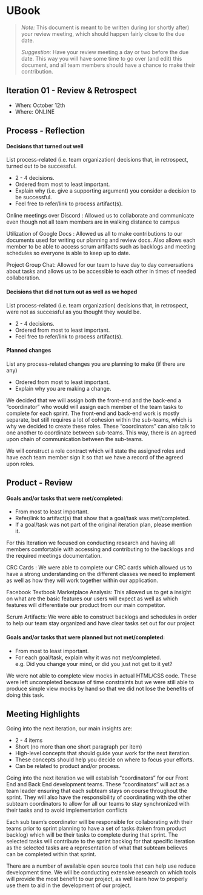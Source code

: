 # UBook

 > _Note:_ This document is meant to be written during (or shortly after) your review meeting, which should happen fairly close to the due date.      
 >      
 > _Suggestion:_ Have your review meeting a day or two before the due date. This way you will have some time to go over (and edit) this document, and all team members should have a chance to make their contribution.


## Iteration 01 - Review & Retrospect

 * When: October 12th
 * Where: ONLINE

## Process - Reflection

#### Decisions that turned out well

List process-related (i.e. team organization) decisions that, in retrospect, turned out to be successful.


 * 2 - 4 decisions.
 * Ordered from most to least important.
 * Explain why (i.e. give a supporting argument) you consider a decision to be successful.
 * Feel free to refer/link to process artifact(s).

 Online meetings over Discord : Allowed us to collaborate and communicate even though not all team members are in
 walking distance to campus

 Utilization of Google Docs : Allowed us all to make contributions to our documents used for writing our planning and
 review docs. Also allows each member to be able to access scrum artifacts such as backlogs and meeting schedules so
 everyone is able to keep up to date.

 Project Group Chat: Allowed for our team to have day to day conversations about tasks and allows us to be accessible to
 each other in times of needed collaboration.


#### Decisions that did not turn out as well as we hoped

List process-related (i.e. team organization) decisions that, in retrospect, were not as successful as you thought they would be.

 * 2 - 4 decisions.
 * Ordered from most to least important.
 * Feel free to refer/link to process artifact(s).


#### Planned changes

List any process-related changes you are planning to make (if there are any)

 * Ordered from most to least important.
 * Explain why you are making a change.

We decided that we will assign both the front-end and the back-end a “coordinator” who would will assign each member of the team tasks to complete for each sprint. The front-end and back-end work is mostly separate, but still requires a lot of cohesion within the sub-teams, which is why we decided to create these roles. These “coordinators” can also talk to one another to coordinate between sub-teams. This way, there is an agreed upon chain of communication between the sub-teams. 

We will construct a role contract which will state the assigned roles and have each team member sign it so that we have a record of the agreed upon roles.


## Product - Review

#### Goals and/or tasks that were met/completed:

 * From most to least important.
 * Refer/link to artifact(s) that show that a goal/task was met/completed.
 * If a goal/task was not part of the original iteration plan, please mention it.

For this Iteration we focused on conducting research and having all members comfortable with accessing and contributing
 to the backlogs and the required meetings documentation.

CRC Cards : We were able to complete our CRC cards which allowed us to have a strong understanding on the different
classes we need to implement as well as how they will work together within our application.

Facebook Textbook Marketplace Analysis: This allowed us to get a insight on what are the basic features our users will
expect as well as which features will differentiate our product from our main competitor.

Scrum Artifacts: We were able to construct backlogs and schedules in order to help our team stay organized and have
clear tasks set out for our project

#### Goals and/or tasks that were planned but not met/completed:

 * From most to least important.
 * For each goal/task, explain why it was not met/completed.      
   e.g. Did you change your mind, or did you just not get to it yet?

We were not able to complete view mocks in actual HTML/CSS code. These were left uncompleted because of time constraints but we were still able to produce simple view mocks by hand so that we did not lose the benefits of doing this task.

## Meeting Highlights

Going into the next iteration, our main insights are:

 * 2 - 4 items
 * Short (no more than one short paragraph per item)
 * High-level concepts that should guide your work for the next iteration.
 * These concepts should help you decide on where to focus your efforts.
 * Can be related to product and/or process.

Going into the next iteration we will establish “coordinators” for our Front End and Back End development teams. These “coordinators” will act as a team leader ensuring that each subteam stays on course throughout the sprint. They will also have the responsibility of coordinating with the other subteam coordinators to allow for all our teams to stay synchronized with their tasks and to avoid implementation conflicts 

Each sub team’s coordinator  will be responsible for collaborating with their teams prior to sprint planning to have a set of tasks (taken from product backlog) which will be their tasks to complete during that sprint. The selected tasks will contribute to the sprint backlog for that specific iteration as the selected tasks are a representation of what that subteam believes can be completed within that sprint.

There are a number of available open source tools that can help use reduce development time. We will be conducting extensive research on which tools will provide the most benefit to our project, as well learn how to properly use them to aid in the development of our project.
